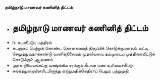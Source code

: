 **தமிழ்நாடு மாணவர் கணினித் திட்டம்**
- # தமிழ்நாடு மாணவர் கணினித் திட்டம்
- n. கடனீட்டுப் பத்திரம்
- கடனாகப் பெற்றுக் கொண்ட தொகையைத் திருப்பிக் கொடுக்குமளவும் வட்டி செலுத்துவதாக்கண்டு வணிகநிலையம் முதலியவை தம்முடைய முத்திரையிட்டுக் கொடுக்கும் ஆவணம்
- அரசு நிலையங்கட்கு வக்ஷ்ங்கிய சரக்குக் கீடான பண உரிமைச்சீட்டு
- சுங்கத்துறையினரிடமிருந்து ஏற்றுமதிக்கெதிராப் பெறும் பற்றுமுறி.

